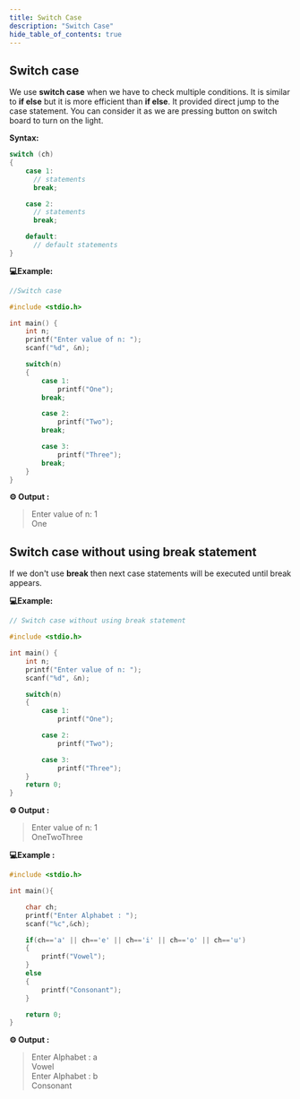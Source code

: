 ```yaml
---
title: Switch Case
description: "Switch Case"
hide_table_of_contents: true
---
```


## Switch case

We use **switch case** when we have to check multiple conditions. It is similar to **if else** but it is more efficient than **if else**. It provided direct jump to the case statement. You can consider it as we are pressing button on switch board to turn on the light.

**Syntax:**

```c
switch (ch)
​{
    case 1:
      // statements
      break;

    case 2:
      // statements
      break;

    default:
      // default statements
}
```

**💻Example:**

```c
//Switch case

#include <stdio.h>

int main() {
    int n;
    printf("Enter value of n: ");
    scanf("%d", &n);

    switch(n)
    {
        case 1:
            printf("One");
        break;

        case 2:
            printf("Two");
        break;

        case 3:
            printf("Three");
        break;
    }
}
```

**⚙️ Output :**

> Enter value of n: 1 <br/>
> One

## Switch case without using break statement

If we don't use **break** then next case statements will be executed until break appears.

**💻Example:**

```c
// Switch case without using break statement

#include <stdio.h>

int main() {
    int n;
    printf("Enter value of n: ");
    scanf("%d", &n);

    switch(n)
    {
        case 1:
            printf("One");

        case 2:
            printf("Two");

        case 3:
            printf("Three");
    }
    return 0;
}
```

**⚙️ Output :**

> Enter value of n: 1 <br/>
> OneTwoThree

**💻Example :**

```c
#include <stdio.h>

int main(){

    char ch;
    printf("Enter Alphabet : ");
    scanf("%c",&ch);

    if(ch=='a' || ch=='e' || ch=='i' || ch=='o' || ch=='u')
    {
        printf("Vowel");
    }
    else
    {
        printf("Consonant");
    }

    return 0;
}

```

**⚙️ Output :**

> Enter Alphabet : a<br/>
> Vowel<br/>
> Enter Alphabet : b<br/>
> Consonant

```

```
